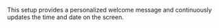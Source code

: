 This setup provides a personalized welcome message and continuously updates the time and date on the screen.